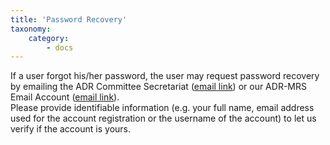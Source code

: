 ```yaml
---
title: 'Password Recovery'
taxonomy:
    category:
        - docs
---
```


If a user forgot his/her password, the user may request password recovery by emailing the ADR Committee Secretariat ([email link](mailto:denradrcom@gmail.com)) or our ADR-MRS Email Account ([email link](mailto:adrmrs.denr@gmail.com)).\
Please provide identifiable information (e.g. your full name, email address used for the account registration or the username of the account) to let us verify if the account is yours.   
